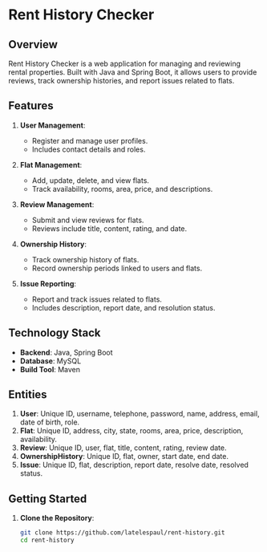 # Rent History Checker

## Overview

Rent History Checker is a web application for managing and reviewing rental properties. Built with Java and Spring Boot, it allows users to provide reviews, track ownership histories, and report issues related to flats.

## Features

1. **User Management**:
   - Register and manage user profiles.
   - Includes contact details and roles.

2. **Flat Management**:
   - Add, update, delete, and view flats.
   - Track availability, rooms, area, price, and descriptions.

3. **Review Management**:
   - Submit and view reviews for flats.
   - Reviews include title, content, rating, and date.

4. **Ownership History**:
   - Track ownership history of flats.
   - Record ownership periods linked to users and flats.

5. **Issue Reporting**:
   - Report and track issues related to flats.
   - Includes description, report date, and resolution status.

## Technology Stack

- **Backend**: Java, Spring Boot
- **Database**: MySQL
- **Build Tool**: Maven

## Entities

1. **User**: Unique ID, username, telephone, password, name, address, email, date of birth, role.
2. **Flat**: Unique ID, address, city, state, rooms, area, price, description, availability.
3. **Review**: Unique ID, user, flat, title, content, rating, review date.
4. **OwnershipHistory**: Unique ID, flat, owner, start date, end date.
5. **Issue**: Unique ID, flat, description, report date, resolve date, resolved status.

## Getting Started

1. **Clone the Repository**:
   ```bash
   git clone https://github.com/latelespaul/rent-history.git
   cd rent-history
